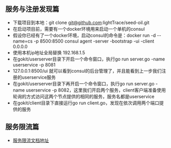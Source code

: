 ## 服务与注册发现篇
* 下载项目到本地：git clone git@github.com:lightTrace/seed-oil.git
* 在启动项目前，需要有一个docker环境用来启动一个单机的consul
* 假设你已经有了一个docker环境，启动consul的命令是：docker run -d --name=cs -p 8500:8500 consul agent -server -bootstrap -ui -client 0.0.0.0
* 使用本机ip地址全局替换 192.168.1.5
* 在gokit/userserver目录下开启一个命令窗口，执行go run server.go -name userservice -p 8081
* 127.0.0.1:8500/ui 就可以看到consul的后台管理了，并且能看到上一步我们注册的userservice服务
* 在gokit/userserver目录下再开启一个命令窗口，执行go run server.go -name userservice -p 8082，这里我们开启两个服务，client客户端准备使用轮询的方式访问这两个节点提供的相同的服务，服务名都是userservice
* 在gokit/client目录下直接运行go run client.go，发现在依次调用两个端口提供的服务

## 服务限流篇
* [服务限流文档地址](https://github.com/lightTrace/seed-oil/tree/master/tool/rate)
